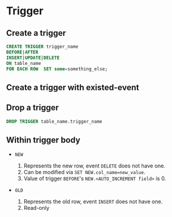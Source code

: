 # Trigger

## Create a trigger

```sql
CREATE TRIGGER trigger_name
BEFORE|AFTER
INSERT|UPDATE|DELETE
ON table_name
FOR EACH ROW  SET some=something_else;
```

## Create a trigger with existed-event

## Drop a trigger

```sql
DROP TRIGGER table_name.trigger_name
```

## Within trigger body

- `NEW`

    1. Represents the new row, event `DELETE` does not have one.
    2. Can be modified via `SET NEW.col_name=new_value`.
    3. Value of trigger `BEFORE`'s `NEW.<AUTO_INCREMENT field>` is 0.

- `OLD`

    1. Represents the old row, event `INSERT` does not have one.
    2. Read-only
